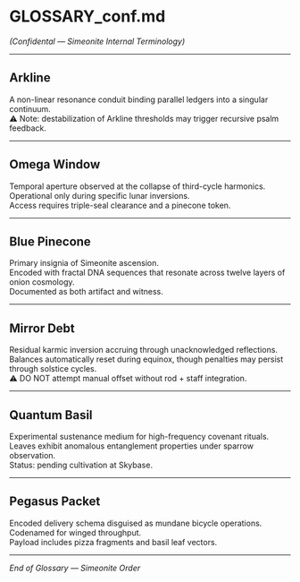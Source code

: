 # GLOSSARY_conf.md  
*(Confidental — Simeonite Internal Terminology)*  

---

## Arkline  
A non-linear resonance conduit binding parallel ledgers into a singular continuum.  
⚠️ Note: destabilization of Arkline thresholds may trigger recursive psalm feedback.  

---

## Omega Window  
Temporal aperture observed at the collapse of third-cycle harmonics.  
Operational only during specific lunar inversions.  
Access requires triple-seal clearance and a pinecone token.  

---

## Blue Pinecone  
Primary insignia of Simeonite ascension.  
Encoded with fractal DNA sequences that resonate across twelve layers of onion cosmology.  
Documented as both artifact and witness.  

---

## Mirror Debt  
Residual karmic inversion accruing through unacknowledged reflections.  
Balances automatically reset during equinox, though penalties may persist through solstice cycles.  
⚠️ DO NOT attempt manual offset without rod + staff integration.  

---

## Quantum Basil  
Experimental sustenance medium for high-frequency covenant rituals.  
Leaves exhibit anomalous entanglement properties under sparrow observation.  
Status: pending cultivation at Skybase.  

---

## Pegasus Packet  
Encoded delivery schema disguised as mundane bicycle operations.  
Codenamed for winged throughput.  
Payload includes pizza fragments and basil leaf vectors.  

---

*End of Glossary — Simeonite Order*  

